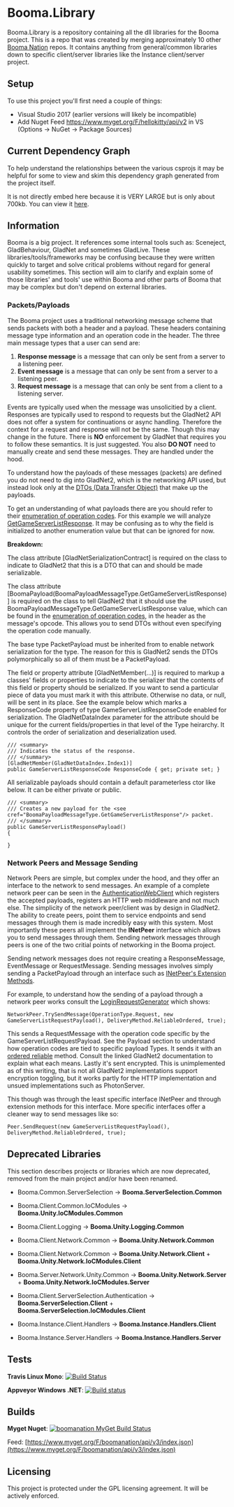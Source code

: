# Booma.Library

Booma.Library is a repository containing all the dll libraries for the Booma project. This is a repo that was created by merging approximately 10 other [Booma Nation](www.github.com/BoomaNation) repos. It contains anything from general/common libraries down to specific client/server libraries like the Instance client/server project.

## Setup

To use this project you'll first need a couple of things:

* Visual Studio 2017 (earlier versions will likely be incompatible)
* Add Nuget Feed https://www.myget.org/F/hellokitty/api/v2 in VS (Options -> NuGet -> Package Sources)

## Current Dependency Graph

To help understand the relationships between the various csprojs it may be helpful for some to view and skim this dependency graph generated from the project itself.

It is not directly embed here because it is VERY LARGE but is only about 700kb. You can view it [here](http://i.imgur.com/gFSK3Uc.png).

## Information

Booma is a big project. It references some internal tools such as: Sceneject, GladBehaviour, GladNet and sometimes GladLive. These libraries/tools/frameworks may be confusing because they were written quickly to target and solve critical problems without regard for general usability sometimes. This section will aim to clarify and explain some of those libraries' and tools' use within Booma and other parts of Booma that may be complex but don't depend on external libraries.

### Packets/Payloads

The Booma project uses a traditional networking message scheme that sends packets with both a header and a payload. These headers containing message type information and an operation code in the header. The three main message types that a user can send are:

1. **Response message** is a message that can only be sent from a server to a listening peer.
2. **Event message** is a message that can only be sent from a server to a listening peer.
3. **Request message** is a message that can only be sent from a client to a listening server.

Events are typically used when the message was unsolicitied by a client. Responses are typically used to respond to requests but the GladNet2 API does not offer a system for continuations or async handling. Therefore the context for a request and response will not be the same. Though this may change in the future. There is **NO** enforcement by GladNet that requires you to follow these semantics. It is just suggested. You also **DO NOT** need to manually create and send these messages. They are handled under the hood.

To understand how the payloads of these messages (packets) are defined you do not need to dig into GladNet2, which is the networking API used, but instead look only at the [DTOs (Data Transfer Object)](https://martinfowler.com/eaaCatalog/dataTransferObject.html) that make up the payloads.

To get an understanding of what payloads there are you should refer to their [enumeration of operation codes](https://github.com/BoomaNation/Booma.Library/blob/master/src/Booma.Payloads.Common/Enums/BoomaPayloadMessageType.cs). For this example we will analyze [GetGameServerListResponse](https://github.com/BoomaNation/Booma.Library/blob/master/src/Booma.Payloads.ServerSelection/Payloads/GameServerListResponsePayload.cs). It may be confusing as to why the field is initialized to another enumeration value but that can be ignored for now.

**Breakdown:**

The class attribute [GladNetSerializationContract] is required on the class to indicate to GladNet2 that this is a DTO that can and should be made serializable.

The class attribute [BoomaPayload(BoomaPayloadMessageType.GetGameServerListResponse)] is required on the class to tell GladNet2 that it should use the BoomaPayloadMessageType.GetGameServerListResponse value, which can be found in the [enumeration of operation codes](https://github.com/BoomaNation/Booma.Library/blob/master/src/Booma.Payloads.Common/Enums/BoomaPayloadMessageType.cs), in the header as the message's opcode. This allows you to send DTOs without even specifying the operation code manually.

The base type PacketPayload must be inherited from to enable network serialization for the type. The reason for this is GladNet2 sends the DTOs polymorphically so all of them must be a PacketPayload.

The field or property attribute [GladNetMember(...)] is required to markup a classes' fields or properties to indicate to the serializer that the contents of this field or property should be serialized. If you want to send a particular piece of data you must mark it with this attribute. Otherwise no data, or null, will be sent in its place. See the example below which marks a ResponseCode property of type GameServerListResponseCode enabled for serialization. The GladNetDataIndex parameter for the attribute should be unique for the current fields/properties in that level of the Type heirarchy. It controls the order of serialization and deserialization used.

```
/// <summary>
/// Indicates the status of the response.
/// </summary>
[GladNetMember(GladNetDataIndex.Index1)]
public GameServerListResponseCode ResponseCode { get; private set; }
```

All serializable payloads should contain a default parameterless ctor like below. It can be either private or public.

```
/// <summary>
/// Creates a new payload for the <see cref="BoomaPayloadMessageType.GetGameServerListResponse"/> packet.
/// </summary>
public GameServerListResponsePayload()
{

}
```

### Network Peers and Message Sending

Network Peers are simple, but complex under the hood, and they offer an interface to the network to send messages. An example of a complete network peer can be seen in the [AuthenticationWebClient](https://github.com/BoomaNation/Booma.Library/blob/master/src/Booma.ServerSelection.Client/Clients/AuthenticationWebClient.cs) which registers the accepted payloads, registers an HTTP web middleware and not much else. The simplicity of the network peer/client was by design in GladNet2. The ability to create peers, point them to service endpoints and send messages through them is made incredibly easy with this system. Most importantly these peers all implement the **INetPeer** interface which allows you to send messages through them. Sending network messages through peers is one of the two critial points of networking in the Booma project.

Sending network messages does not require creating a ResponseMessage, EventMessage or RequestMessage. Sending messages involves simply sending a PacketPayload through an interface such as [INetPeer's Extension Methods](https://github.com/HelloKitty/GladNet2/blob/master/src/GladNet.Engine.Common/General/Extensions/Peer/INetPeerExtensions.cs).

For example, to understand how the sending of a payload through a network peer works consult the [LoginRequestGenerator](https://github.com/BoomaNation/Booma.Library/blob/master/src/Booma.ServerSelection.Client/RequestGenerators/GameServerListRequestGenerator.cs) which shows:

```
NetworkPeer.TrySendMessage(OperationType.Request, new GameServerListRequestPayload(), DeliveryMethod.ReliableOrdered, true);
```

This sends a RequestMessage with the operation code specific by the GameServerListRequestPayload. See the Payload section to understand how operation codes are tied to specific payload Types. It sends it with an [ordered reliable](https://github.com/HelloKitty/GladNet2/blob/master/src/GladNet.Common/Network/Parameters/DeliveryMethod.cs) method. Consult the linked GladNet2 documentation to explain what each means. Lastly it's sent encrypted. This is unimplemented as of this writing, that is not all GladNet2 implementations support encryption toggling, but it works partly for the HTTP implementation and unsued implementations such as PhotonServer.

This though was through the least specific interface INetPeer and through extension methods for this interface. More specific interfaces offer a cleaner way to send messages like so:

```
Peer.SendRequest(new GameServerListRequestPayload(), DeliveryMethod.ReliableOrdered, true);
```

## Deprecated Libraries

This section describes projects or libraries which are now deprecated, removed from the main project and/or have been renamed.

* Booma.Common.ServerSelection -> **Booma.ServerSelection.Common**

* Booma.Client.Common.IoCModules -> **Booma.Unity.IoCModules.Common**

* Booma.Client.Logging -> **Booma.Unity.Logging.Common**

* Booma.Client.Network.Common -> **Booma.Unity.Network.Common**

* Booma.Client.Network.Common -> **Booma.Unity.Network.Client** + **Booma.Unity.Network.IoCModules.Client**

* Booma.Server.Network.Unity.Common -> **Booma.Unity.Network.Server** + **Booma.Unity.Network.IoCModules.Server**

* Booma.Client.ServerSelection.Authentication -> **Booma.ServerSelection.Client** + **Booma.ServerSelection.IoCModules.Client**

* Booma.Instance.Client.Handlers -> **Booma.Instance.Handlers.Client**

* Booma.Instance.Server.Handlers -> **Booma.Instance.Handlers.Server**

## Tests

**Travis Linux Mono**: [![Build Status](https://travis-ci.org/BoomaNation/Booma.Library.svg?branch=master)](https://travis-ci.org/BoomaNation/Booma.Library)

**Appveyor Windows .NET**: [![Build status](https://ci.appveyor.com/api/projects/status/wrx2xe3w2gf8puat?svg=true)](https://ci.appveyor.com/project/HelloKitty/booma-library)

## Builds

**Myget Nuget**: [![boomanation MyGet Build Status](https://www.myget.org/BuildSource/Badge/boomanation?identifier=f7e83c43-9a76-4659-ac46-6272e15eb108)](https://www.myget.org/)

Feed: [https://www.myget.org/F/boomanation/api/v3/index.json](https://www.myget.org/F/boomanation/api/v3/index.json)

## Licensing

This project is protected under the GPL licensing agreement. It will be actively enforced.
